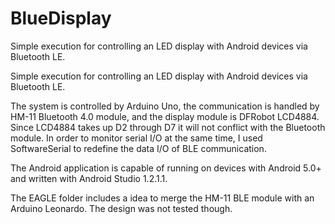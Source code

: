 # BlueDisplay
Simple execution for controlling an LED display with Android devices via Bluetooth LE.

Simple execution for controlling an LED display with Android devices via Bluetooth LE.

The system is controlled by Arduino Uno, the communication is handled by HM-11 Bluetooth 4.0 module, and the display module is DFRobot LCD4884. Since LCD4884 takes up D2 through D7 it will not conflict with the Bluetooth module. In order to monitor serial I/O at the same time, I used SoftwareSerial to redefine the data I/O of BLE communication.

The Android application is capable of running on devices with Android 5.0+ and written with Android Studio 1.2.1.1.

The EAGLE folder includes a idea to merge the HM-11 BLE module with an Arduino Leonardo. The design was not tested though.
